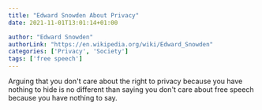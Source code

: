 ```yaml
---
title: "Edward Snowden About Privacy"
date: 2021-11-01T13:01:14+01:00

author: "Edward Snowden"
authorLink: "https://en.wikipedia.org/wiki/Edward_Snowden"
categories: ['Privacy', 'Society']
tags: ['free speech']
---
```

Arguing that you don't care about the right to privacy because you have nothing to hide is no different than saying you don't care about free speech because you have nothing to say.
